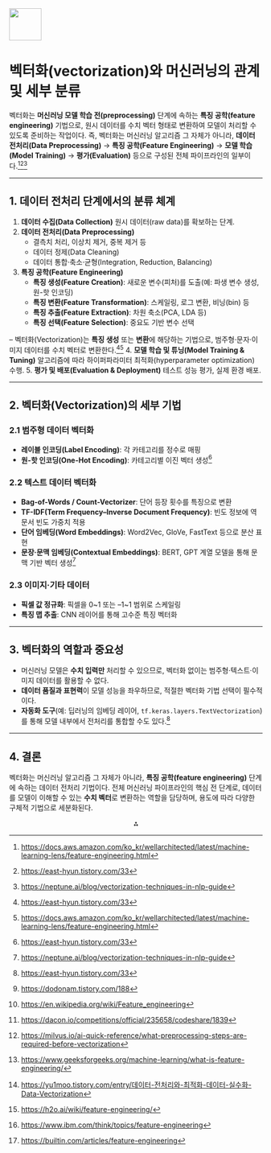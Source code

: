 <img src="https://r2cdn.perplexity.ai/pplx-full-logo-primary-dark%402x.png" style="height:64px;margin-right:32px"/>

# 벡터화(vectorization)와 머신러닝의 관계 및 세부 분류

벡터화는 **머신러닝 모델 학습 전(preprocessing)** 단계에 속하는 **특징 공학(feature engineering)** 기법으로, 원시 데이터를 수치 벡터 형태로 변환하여 모델이 처리할 수 있도록 준비하는 작업이다. 즉, 벡터화는 머신러닝 알고리즘 그 자체가 아니라, **데이터 전처리(Data Preprocessing)** → **특징 공학(Feature Engineering)** → **모델 학습(Model Training)** → **평가(Evaluation)** 등으로 구성된 전체 파이프라인의 일부이다.[^1][^2][^3]

***

## 1. 데이터 전처리 단계에서의 분류 체계

1. **데이터 수집(Data Collection)**
원시 데이터(raw data)를 확보하는 단계.
2. **데이터 전처리(Data Preprocessing)**
    - 결측치 처리, 이상치 제거, 중복 제거 등
    - 데이터 정제(Data Cleaning)
    - 데이터 통합·축소·균형(Integration, Reduction, Balancing)
3. **특징 공학(Feature Engineering)**
    - **특징 생성(Feature Creation)**: 새로운 변수(피처)를 도출(예: 파생 변수 생성, 원-핫 인코딩)
    - **특징 변환(Feature Transformation)**: 스케일링, 로그 변환, 비닝(bin) 등
    - **특징 추출(Feature Extraction)**: 차원 축소(PCA, LDA 등)
    - **특징 선택(Feature Selection)**: 중요도 기반 변수 선택

– 벡터화(Vectorization)는 **특징 생성** 또는 **변환**에 해당하는 기법으로, 범주형·문자·이미지 데이터를 수치 벡터로 변환한다.[^2][^1]
4. **모델 학습 및 튜닝(Model Training \& Tuning)**
알고리즘에 따라 하이퍼파라미터 최적화(hyperparameter optimization) 수행.
5. **평가 및 배포(Evaluation \& Deployment)**
테스트 성능 평가, 실제 환경 배포.

***

## 2. 벡터화(Vectorization)의 세부 기법

### 2.1 범주형 데이터 벡터화

- **레이블 인코딩(Label Encoding)**: 각 카테고리를 정수로 매핑
- **원-핫 인코딩(One-Hot Encoding)**: 카테고리별 이진 벡터 생성[^2]


### 2.2 텍스트 데이터 벡터화

- **Bag-of-Words / Count-Vectorizer**: 단어 등장 횟수를 특징으로 변환
- **TF-IDF(Term Frequency–Inverse Document Frequency)**: 빈도 정보에 역문서 빈도 가중치 적용
- **단어 임베딩(Word Embeddings)**: Word2Vec, GloVe, FastText 등으로 분산 표현
- **문장·문맥 임베딩(Contextual Embeddings)**: BERT, GPT 계열 모델을 통해 문맥 기반 벡터 생성[^3]


### 2.3 이미지·기타 데이터

- **픽셀 값 정규화**: 픽셀을 0~1 또는 –1~1 범위로 스케일링
- **특징 맵 추출**: CNN 레이어를 통해 고수준 특징 벡터화

***

## 3. 벡터화의 역할과 중요성

- 머신러닝 모델은 **수치 입력만** 처리할 수 있으므로, 벡터화 없이는 범주형·텍스트·이미지 데이터를 활용할 수 없다.
- **데이터 품질과 표현력**이 모델 성능을 좌우하므로, 적절한 벡터화 기법 선택이 필수적이다.
- **자동화 도구**(예: 딥러닝의 임베딩 레이어, `tf.keras.layers.TextVectorization`)를 통해 모델 내부에서 전처리를 통합할 수도 있다.[^2]

***

## 4. 결론

벡터화는 머신러닝 알고리즘 그 자체가 아니라, **특징 공학(feature engineering)** 단계에 속하는 데이터 전처리 기법이다. 전체 머신러닝 파이프라인의 핵심 전 단계로, 데이터를 모델이 이해할 수 있는 **수치 벡터**로 변환하는 역할을 담당하며, 용도에 따라 다양한 구체적 기법으로 세분화된다.
<span style="display:none">[^10][^11][^12][^4][^5][^6][^7][^8][^9]</span>

<div style="text-align: center">⁂</div>

[^1]: https://docs.aws.amazon.com/ko_kr/wellarchitected/latest/machine-learning-lens/feature-engineering.html

[^2]: https://east-hyun.tistory.com/33

[^3]: https://neptune.ai/blog/vectorization-techniques-in-nlp-guide

[^4]: https://milvus.io/ai-quick-reference/what-preprocessing-steps-are-required-before-vectorization

[^5]: https://www.geeksforgeeks.org/machine-learning/what-is-feature-engineering/

[^6]: https://yu1moo.tistory.com/entry/데이터-전처리와-최적화-데이터-실수화-Data-Vectorization

[^7]: https://h2o.ai/wiki/feature-engineering/

[^8]: https://www.ibm.com/think/topics/feature-engineering

[^9]: https://builtin.com/articles/feature-engineering

[^10]: https://dodonam.tistory.com/188

[^11]: https://en.wikipedia.org/wiki/Feature_engineering

[^12]: https://dacon.io/competitions/official/235658/codeshare/1839

